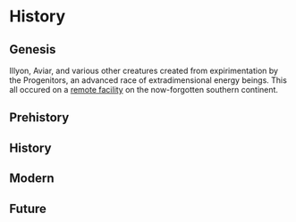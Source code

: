 # History

## Genesis

Illyon, Aviar, and various other creatures created from expirimentation by the Progenitors, an advanced race of extradimensional energy beings. This all occured on a [remote facility](./places/progenitor-facility) on the now-forgotten southern continent.

## Prehistory

## History

## Modern

## Future